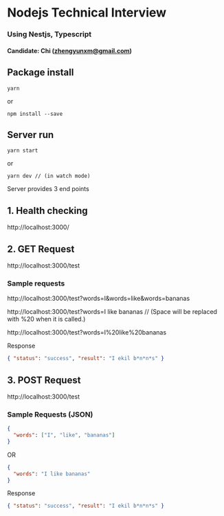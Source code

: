 # Nodejs Technical Interview

### Using Nestjs, Typescript

#### Candidate: Chi (zhengyunxm@gmail.com)

## Package install

```shell
yarn
```

or

```shell
npm install --save
```

## Server run

```shell
yarn start
```

or

```shell
yarn dev // (in watch mode)
```

Server provides 3 end points

## 1. Health checking

http://localhost:3000/

## 2. GET Request

http://localhost:3000/test

### Sample requests

http://localhost:3000/test?words=I&words=like&words=bananas

http://localhost:3000/test?words=I like bananas // (Space will be replaced with %20 when it is called.)

http://localhost:3000/test?words=I%20like%20bananas

Response

```json
{ "status": "success", "result": "I ekil b*n*n*s" }
```

## 3. POST Request

http://localhost:3000/test

### Sample Requests (JSON)

```json
{
  "words": ["I", "like", "bananas"]
}
```

OR

```json
{
  "words": "I like bananas"
}
```

Response

```json
{ "status": "success", "result": "I ekil b*n*n*s" }
```
